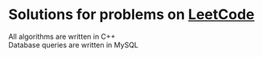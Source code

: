 # Solutions for problems on [LeetCode](https://leetcode.com/)

All algorithms are written in C++  
Database queries are written in MySQL
